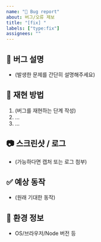 ```yaml
---
name: "🐛 Bug report"
about: 버그/오류 제보
title: "[fix] "
labels: ["type:fix"]
assignees: ""
---
```


## 🐞 버그 설명
- (발생한 문제를 간단히 설명해주세요)

## 🔁 재현 방법
1. (버그를 재현하는 단계 작성)
2. ...
3. ...

## 📷 스크린샷 / 로그
- (가능하다면 캡처 또는 로그 첨부)

## ✅ 예상 동작
- (원래 기대한 동작)

## 📎 환경 정보
- OS/브라우저/Node 버전 등
